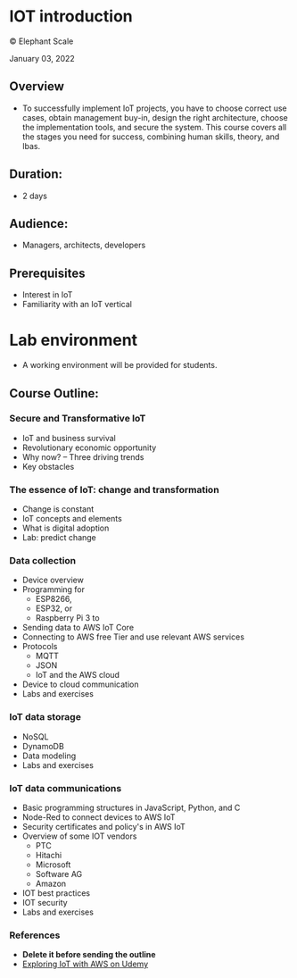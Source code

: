# IOT introduction
© Elephant Scale

January 03, 2022

## Overview

* To successfully implement IoT projects, you have to choose correct use cases,
obtain management buy-in, design the right architecture, choose the implementation tools,
and secure the system. This course covers all the stages you need for success, 
combining human skills, theory, and lbas.

## Duration: 

* 2 days

## Audience: 
* Managers, architects, developers

## Prerequisites

* Interest in IoT
* Familiarity with an IoT vertical 

# Lab environment

* A working environment will be provided for students.  

## Course Outline:

### Secure and Transformative IoT
* IoT and business survival
* Revolutionary economic opportunity
* Why now? – Three driving trends
* Key obstacles

### The essence of IoT: change and transformation
* Change is constant
* IoT concepts and elements
* What is digital adoption
* Lab: predict change

### Data collection
* Device overview
* Programming for 
  * ESP8266, 
  * ESP32, or 
  * Raspberry Pi 3 to 
* Sending data to AWS IoT Core
* Connecting to AWS free Tier and use relevant AWS services
* Protocols
  * MQTT
  * JSON
  * IoT and the AWS cloud
* Device to cloud communication
* Labs and exercises

### IoT data storage 
* NoSQL
* DynamoDB
* Data modeling
* Labs and exercises

### IoT data communications
* Basic programming structures in JavaScript, Python, and C
* Node-Red to connect devices to AWS IoT
* Security certificates and policy's in AWS IoT
* Overview of some IOT vendors
  * PTC
  * Hitachi
  * Microsoft
  * Software AG
  * Amazon
* IOT best practices
* IOT security
* Labs and exercises

### References
* **Delete it before sending the outline**
* [Exploring IoT with AWS on Udemy](https://www.udemy.com/course/exploring-aws-iot/)
